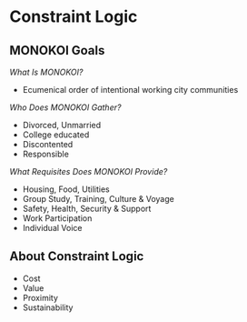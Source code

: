 # Constraint Logic

## MONOKOI Goals

*What Is MONOKOI?*

- Ecumenical order of intentional working city communities

*Who Does MONOKOI Gather?*

- Divorced, Unmarried
- College educated
- Discontented
- Responsible

*What Requisites Does MONOKOI Provide?*

- Housing, Food, Utilities
- Group Study, Training, Culture & Voyage
- Safety, Health, Security & Support
- Work Participation
- Individual Voice

## About Constraint Logic

- Cost
- Value
- Proximity
- Sustainability
